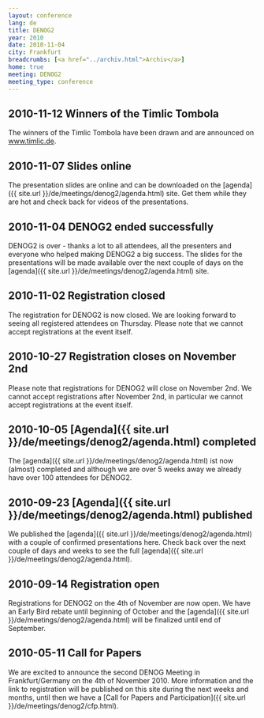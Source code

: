 ```yaml
---
layout: conference
lang: de
title: DENOG2
year: 2010
date: 2010-11-04
city: Frankfurt
breadcrumbs: [<a href="../archiv.html">Archiv</a>]
home: true
meeting: DENOG2
meeting_type: conference
---
```

## 2010-11-12 Winners of the Timlic Tombola

The winners of the Timlic Tombola have been drawn and are announced on www.timlic.de.

## 2010-11-07 Slides online

The presentation slides are online and can be downloaded on the [agenda]({{ site.url }}/de/meetings/denog2/agenda.html) site. Get them while they are hot and check back for videos of the presentations.

## 2010-11-04 DENOG2 ended successfully

DENOG2 is over - thanks a lot to all attendees, all the presenters and everyone who helped making DENOG2 a big success. The slides for the presentations will be made available over the next couple of days on the [agenda]({{ site.url }}/de/meetings/denog2/agenda.html) site.

## 2010-11-02 Registration closed

The registration for DENOG2 is now closed. We are looking forward to seeing all registered attendees on Thursday.
Please note that we cannot accept registrations at the event itself.

## 2010-10-27 Registration closes on November 2nd

Please note that registrations for DENOG2 will close on November 2nd. We cannot accept registrations after November 2nd, in particular we cannot accept registrations at the event itself.

## 2010-10-05 [Agenda]({{ site.url }}/de/meetings/denog2/agenda.html) completed

The [agenda]({{ site.url }}/de/meetings/denog2/agenda.html) ist now (almost) completed and although we are over 5 weeks away we already have over 100 attendees for DENOG2.

## 2010-09-23 [Agenda]({{ site.url }}/de/meetings/denog2/agenda.html) published

We published the [agenda]({{ site.url }}/de/meetings/denog2/agenda.html) with a couple of confirmed presentations here. Check back over the next couple of days and weeks to see the full [agenda]({{ site.url }}/de/meetings/denog2/agenda.html).

## 2010-09-14 Registration open

Registrations for DENOG2 on the 4th of November are now open. We have an Early Bird rebate until beginning of October and the [agenda]({{ site.url }}/de/meetings/denog2/agenda.html) will be finalized until end of September.

## 2010-05-11 Call for Papers

We are excited to announce the second DENOG Meeting in Frankfurt/Germany on the 4th of November 2010. More information and the link to registration will be published on this site during the next weeks and months, until then we have a [Call for Papers and Participation]({{ site.url }}/de/meetings/denog2/cfp.html).
